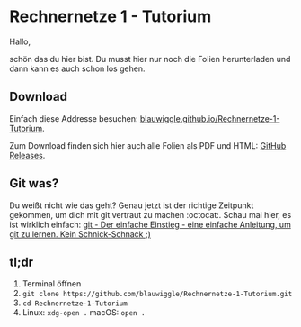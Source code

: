 # Rechnernetze 1 - Tutorium

Hallo,

schön das du hier bist. Du musst hier nur noch die Folien herunterladen und dann kann es auch schon los gehen.

## Download

Einfach diese Addresse besuchen: [blauwiggle.github.io/Rechnernetze-1-Tutorium](https://blauwiggle.github.io/Rechnernetze-1-Tutorium).

Zum Download finden sich hier auch alle Folien als PDF und HTML: [GitHub Releases](https://github.com/blauwiggle/Rechnernetze-1-Tutorium/releases).

## Git was?

Du weißt nicht wie das geht? Genau jetzt ist der richtige Zeitpunkt gekommen, um dich mit git vertraut zu machen :octocat:. Schau mal hier, es ist wirklich einfach: [git - Der einfache Einstieg - eine einfache Anleitung, um git zu lernen. Kein Schnick-Schnack ;)](https://rogerdudler.github.io/git-guide/index.de.html)

## tl;dr

1. Terminal öffnen
2. `git clone https://github.com/blauwiggle/Rechnernetze-1-Tutorium.git`
3. `cd Rechnernetze-1-Tutorium`
4. Linux: `xdg-open .`
   macOS: `open .`

